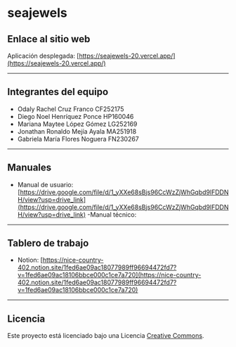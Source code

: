 # seajewels
## Enlace al sitio web 

Aplicación desplegada: [https://seajewels-20.vercel.app/](https://seajewels-20.vercel.app/)

---

## Integrantes del equipo

- Odaly Rachel Cruz Franco CF252175
- Diego Noel Henríquez Ponce HP160046
- Mariana Maytee López Gómez LG252169
- Jonathan Ronaldo Mejía Ayala MA251918
- Gabriela María Flores Noguera FN230267

---

## Manuales

- Manual de usuario: [https://drive.google.com/file/d/1_yXXe68sBjs96CcWzZjWhGqbd9lFDDNH/view?usp=drive_link](https://drive.google.com/file/d/1_yXXe68sBjs96CcWzZjWhGqbd9lFDDNH/view?usp=drive_link)
-Manual técnico: [](URL_DEL_MANUAL_TECNICO)

---

## Tablero de trabajo

- Notion: [https://nice-country-402.notion.site/1fed6ae09ac18077989ff96694472fd7?v=1fed6ae09ac18106bbce000c1ce7a720](https://nice-country-402.notion.site/1fed6ae09ac18077989ff96694472fd7?v=1fed6ae09ac18106bbce000c1ce7a720)

---

## Licencia

Este proyecto está licenciado bajo una Licencia [Creative Commons](https://creativecommons.org/licenses/).

